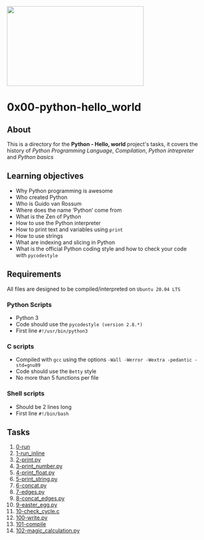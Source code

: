 <img src="https://www.samirhinojosa.com/wp-content/uploads/2020/07/hello_world.png" width=360 height=210>

# 0x00-python-hello_world
## About
This is a directory for the **Python - Hello, world** project's tasks, it covers the history of *_Python Programming Language_*, *Compilation*, *Python intrepreter* and *Python basics*
## Learning objectives
- Why Python programming is awesome
- Who created Python
- Who is Guido van Rossum
- Where does the name ‘Python’ come from
- What is the Zen of Python
- How to use the Python interpreter
- How to print text and variables using `print`
- How to use strings
- What are indexing and slicing in Python
- What is the official Python coding style and how to check your code with `pycodestyle`
## Requirements
All files are designed to be compiled/interpreted on `Ubuntu 20.04 LTS`
### Python Scripts
- Python 3
- Code should use the `pycodestyle (version 2.8.*)`
- First line `#!/usr/bin/python3`
### C scripts
- Compiled with `gcc` using the options `-Wall -Werror -Wextra -pedantic -std=gnu89`
- Code should use the `Betty` style
- No more than 5 functions per file
### Shell scripts
- Should be 2 lines long
- First line `#!/bin/bash`
## Tasks
1. [0-run](https://github.com/saad-out/alx-higher_level_programming/blob/main/0x00-python-hello_world/0-run)
1. [1-run_inline](https://github.com/saad-out/alx-higher_level_programming/blob/main/0x00-python-hello_world/1-run_inline)
1. [2-print.py](https://github.com/saad-out/alx-higher_level_programming/blob/main/0x00-python-hello_world/2-print.py)
1. [3-print_number.py](https://github.com/saad-out/alx-higher_level_programming/blob/main/0x00-python-hello_world/3-print_number.py)
1. [4-print_float.py](https://github.com/saad-out/alx-higher_level_programming/blob/main/0x00-python-hello_world/4-print_float.py)
1. [5-print_string.py](https://github.com/saad-out/alx-higher_level_programming/blob/main/0x00-python-hello_world/5-print_string.py)
1. [6-concat.py](https://github.com/saad-out/alx-higher_level_programming/blob/main/0x00-python-hello_world/6-concat.py)
1. [7-edges.py](https://github.com/saad-out/alx-higher_level_programming/blob/main/0x00-python-hello_world/7-edges.py)
1. [8-concat_edges.py](https://github.com/saad-out/alx-higher_level_programming/blob/main/0x00-python-hello_world/8-concat_edges.py)
1. [9-easter_egg.py ](https://github.com/saad-out/alx-higher_level_programming/blob/main/0x00-python-hello_world/9-easter_egg.py)
1. [10-check_cycle.c](https://github.com/saad-out/alx-higher_level_programming/blob/main/0x00-python-hello_world/10-check_cycle.c)
1. [100-write.py](https://github.com/saad-out/alx-higher_level_programming/blob/main/0x00-python-hello_world/100-write.py)
1. [101-compile](https://github.com/saad-out/alx-higher_level_programming/blob/main/0x00-python-hello_world/101-compile)
1. [102-magic_calculation.py](https://github.com/saad-out/alx-higher_level_programming/blob/main/0x00-python-hello_world/102-magic_calculation.py)
